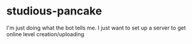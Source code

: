 # studious-pancake
I'm just doing what the bot tells me. I just want to set up a server to get online level creation/uploading
